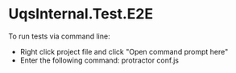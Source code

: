 ﻿# UqsInternal.Test.E2E

To run tests via command line:

- Right click project file and click "Open command prompt here"
- Enter the following command:
protractor conf.js
